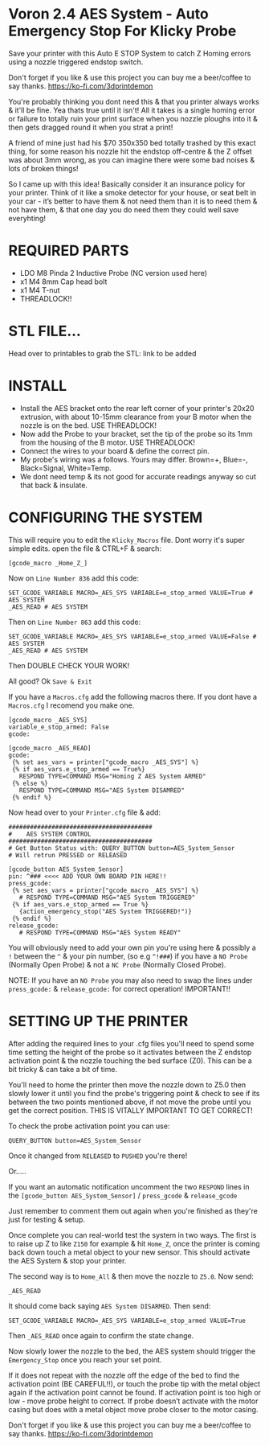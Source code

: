 # Voron 2.4 AES System - Auto Emergency Stop For Klicky Probe
Save your printer with this Auto E STOP System to catch Z Homing errors using a nozzle triggered endstop switch.

Don't forget if you like & use this project you can buy me a beer/coffee to say thanks. https://ko-fi.com/3dprintdemon

You're probably thinking you dont need this & that you printer always works & it'll be fine. Yea thats true until it isn't!
All it takes is a single homing error or failure to totally ruin your print surface when you nozzle ploughs into it & then gets dragged round it when you strat a print!

A friend of mine just had his $70 350x350 bed totally trashed by this exact thing, for some reason his nozzle hit the endstop off-centre & the Z offset was about 3mm wrong, as you can imagine there were some bad noises & lots of broken things!

So I came up with this idea! Basically consider it an insurance policy for your printer. Think of it like a smoke detector for your house, or seat belt in your car - it’s better to have them & not need them than it is to need them & not have them, & that one day you do need them they could well save everyhting!

# REQUIRED PARTS

- LDO M8 Pinda 2 Inductive Probe (NC version used here)
- x1 M4 8mm Cap head bolt
- x1 M4 T-nut
- THREADLOCK!!


# STL FILE...

Head over to printables to grab the STL: link to be added

# INSTALL

- Install the AES bracket onto the rear left corner of your printer's 20x20 extrusion, with about 10-15mm clearance from your B motor when the nozzle is on the bed. USE THREADLOCK!
- Now add the Probe to your bracket, set the tip of the probe so its 1mm from the housing of the B motor. USE THREADLOCK!
- Connect the wires to your board & define the correct pin.
- My probe's wiring was a follows. Yours may differ. Brown=+, Blue=-, Black=Signal, White=Temp.
- We dont need temp & its not good for accurate readings anyway so cut that back & insulate.


# CONFIGURING THE SYSTEM

This will require you to edit the `Klicky_Macros` file. Dont worry it's super simple edits.
open the file & CTRL+F & search:
```
[gcode_macro _Home_Z_]
```
Now on `Line Number 836` add this code:
```
SET_GCODE_VARIABLE MACRO=_AES_SYS VARIABLE=e_stop_armed VALUE=True # AES SYSTEM
_AES_READ # AES SYSTEM
```
Then on `Line Number 863` add this code:
```
SET_GCODE_VARIABLE MACRO=_AES_SYS VARIABLE=e_stop_armed VALUE=False # AES SYSTEM
_AES_READ # AES SYSTEM
```

Then DOUBLE CHECK YOUR WORK! 

All good? Ok `Save & Exit`

If you have a `Macros.cfg` add the following macros there. If you dont have a `Macros.cfg` I recomend you make one.
```
[gcode_macro _AES_SYS]
variable_e_stop_armed: False
gcode:

[gcode_macro _AES_READ]
gcode:
 {% set aes_vars = printer["gcode_macro _AES_SYS"] %}
 {% if aes_vars.e_stop_armed == True%}
   RESPOND TYPE=COMMAND MSG="Homing Z AES System ARMED"
 {% else %}
   RESPOND TYPE=COMMAND MSG="AES System DISAMRED"
 {% endif %}
```

Now head over to your `Printer.cfg` file & add:
```
########################################
#    AES SYSTEM CONTROL
########################################
# Get Button Status with: QUERY_BUTTON button=AES_System_Sensor
# Will retrun PRESSED or RELEASED

[gcode_button AES_System_Sensor]
pin: ^### <<<< ADD YOUR OWN BOARD PIN HERE!!
press_gcode:
 {% set aes_vars = printer["gcode_macro _AES_SYS"] %}
   # RESPOND TYPE=COMMAND MSG="AES System TRIGGERED"
 {% if aes_vars.e_stop_armed == True %}
   {action_emergency_stop("AES System TRIGGERED!")}
 {% endif %}
release_gcode:
   # RESPOND TYPE=COMMAND MSG="AES System READY"
```
You will obviously need to add your own pin you're using here & possibly a `!` between the `^` & your pin number, (so e.g `^!###`) if you have a `NO Probe` (Normally Open Probe) & not a `NC Probe` (Normally Closed Probe). 

NOTE: If you have an `NO Probe` you may also need to swap the lines under `press_gcode:` & `release_gcode:` for correct operation! IMPORTANT!!

# SETTING UP THE PRINTER

After adding the required lines to your .cfg files you'll need to spend some time setting the height of the probe so it activates between the Z endstop activation point & the nozzle touching the bed surface (Z0).
This can be a bit tricky & can take a bit of time.

You'll need to home the printer then move the nozzle down to Z5.0 then slowly lower it until you find the probe's triggering point & check to see if its between the two points mentioned above, if not move the probe until you get the correct position. THIS IS VITALLY IMPORTANT TO GET CORRECT!

To check the probe activation point you can use:
```
QUERY_BUTTON button=AES_System_Sensor
```

Once it changed from `RELEASED` to `PUSHED` you're there!

Or.....

If you want an automatic notification uncomment the two `RESPOND` lines in the `[gcode_button AES_System_Sensor]` / `press_gcode` & `release_gcode`

Just remember to comment them out again when you're finished as they're just for testing & setup.

Once complete you can real-world test the system in two ways. The first is to raise up Z to like `Z150` for example & hit `Home_Z`, once the printer is coming back down touch a metal object to your new sensor. This should activate the AES System & stop your printer.

The second way is to `Home_All` & then move the nozzle to `Z5.0`. Now send:
```
_AES_READ
```
It should come back saying `AES System DISARMED`. Then send:
```
SET_GCODE_VARIABLE MACRO=_AES_SYS VARIABLE=e_stop_armed VALUE=True
```
Then `_AES_READ` once again to confirm the state change.

Now slowly lower the nozzle to the bed, the AES system should trigger the `Emergency_Stop` once you reach your set point.

If it does not repeat with the nozzle off the edge of the bed to find the activation point (BE CAREFUL!!), or touch the probe tip with the metal object again if the activation point cannot be found.
If activation point is too high or low - move probe height to correct.
If probe doesn’t activate with the motor casing but does with a metal object move probe closer to the motor casing.


Don't forget if you like & use this project you can buy me a beer/coffee to say thanks. https://ko-fi.com/3dprintdemon

